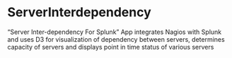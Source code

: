 # ServerInterdependency
“Server Inter-dependency For Splunk” App integrates Nagios with Splunk and uses D3 for visualization of dependency between servers, determines capacity of servers and displays point in time status of various servers
